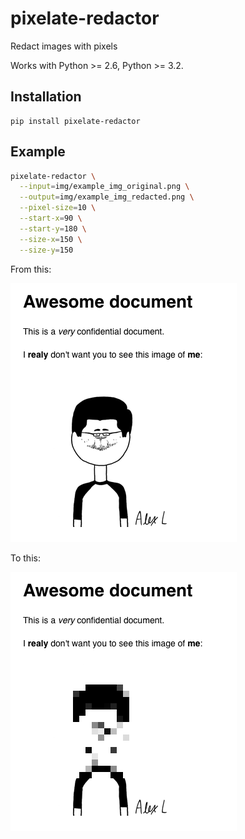 # pixelate-redactor

Redact images with pixels

Works with Python >= 2.6, Python >= 3.2.

## Installation

    pip install pixelate-redactor

## Example

```bash
pixelate-redactor \
  --input=img/example_img_original.png \
  --output=img/example_img_redacted.png \
  --pixel-size=10 \
  --start-x=90 \
  --start-y=180 \
  --size-x=150 \
  --size-y=150
```

From this:

![original](https://raw.githubusercontent.com/Eradash/pixelate-redactor/master/img/example_img_original.png)

To this:

![redacted](https://raw.githubusercontent.com/Eradash/pixelate-redactor/master/img/example_img_redacted.png)
